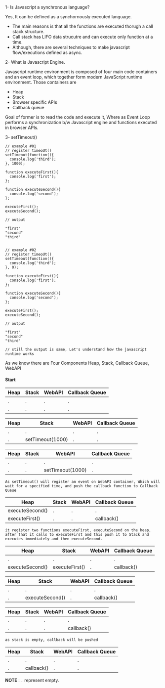 1-  Is Javascript a synchronous language?

Yes, It can be defined as a synchornously executed language. 

- The main reasons is that all the functions are executed thorugh a call stack structure.
- Call stack has LIFO data strucutre and can execute only function at a time.
- Although, there are several techniques to make javascript flow/executions defined as async.

2- What is Javascript Engine.

Javascript runtime environment is composed of four main code containers and an event loop, which together form modern JavaScript runtime environment. Those containers are

- Heap
- Stack
- Browser specific APIs
- Callback queue

Goal of former is to read the code and execute it, Where as Event Loop performs a synchronization b/w Javascript engine and functions executed in browser APIs.

3- setTimeout()

```
// example #01
// register timeoUt()
setTimeout(function(){
  console.log('third');
}, 1000);

function executeFirst(){
  console.log('first');
};

function executeSecond(){
  console.log('second');
};

executeFirst();
executeSecond();

// output

"first"
"second"
"third"


// example #02
// register timeoUt()
setTimeout(function(){
  console.log('third');
}, 0);

function executeFirst(){
  console.log('first');
};

function executeSecond(){
  console.log('second');
};

executeFirst();
executeSecond();

// output

"first"
"second"
"third"

// still the output is same, Let's understand how the javascript runtime works

```
As we know there are Four Components Heap, Stack, Callback Queue, WebAPI

#### Start 
Heap|Stack|WebAPI|Callback Queue
--|--|--|-
.|.|.|.
.|.|.|.

Heap|Stack|WebAPI|Callback Queue
--|--|--|-
.|.|.|.
.|setTimeout(1000)|.|.

Heap|Stack|WebAPI|Callback Queue
--|--|--|-
.|.|.|.
.|.|setTimeout(1000)|.

`As setTimeout() will register an event on WebAPI container, Which will wait for a specified time, and push the callback function to Callback Queue`

Heap|Stack|WebAPI|Callback Queue
--|--|--|-
executeSecond()|.|.|.
executeFirst()|.|.|callback()

`it register two functions executeFirst, executeSecond on the heap, after that it calls to executeFirst and this push it to Stack and executes immediately and then executeSecond.`

Heap|Stack|WebAPI|Callback Queue
--|--|--|-
.|.|.|.
executeSecond()|executeFirst()|.|callback()

Heap|Stack|WebAPI|Callback Queue
--|--|--|-
.|.|.|.
.|executeSecond()|.|callback()

Heap|Stack|WebAPI|Callback Queue
--|--|--|-
.|.|.|.
.|.|.|callback()

`as stack is empty, callback will be pushed`

Heap|Stack|WebAPI|Callback Queue
--|--|--|-
.|.|.|.
.|callback()|.|.

**NOTE** : `.` represent empty.
